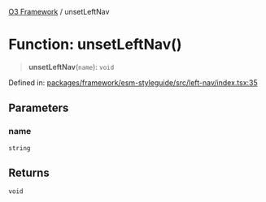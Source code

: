 [O3 Framework](../API.md) / unsetLeftNav

# Function: unsetLeftNav()

> **unsetLeftNav**(`name`): `void`

Defined in: [packages/framework/esm-styleguide/src/left-nav/index.tsx:35](https://github.com/openmrs/openmrs-esm-core/blob/85cde3ce59cd3d29230c98040a3f53525e808725/packages/framework/esm-styleguide/src/left-nav/index.tsx#L35)

## Parameters

### name

`string`

## Returns

`void`
